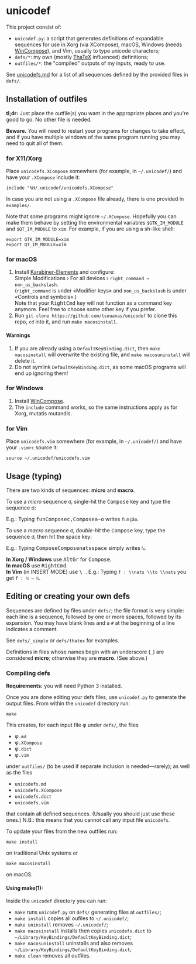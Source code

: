 # unicodef

This project consist of:

* `unicodef.py`: a script that generates definitions of expandable sequences for use in Xorg (via XCompose), macOS, Windows (needs [WinCompose]), and Vim, usually to type unicode characters;
* `defs/*`: my own (mostly [ThaTeX] influenced) definitions;
* `outfiles/*`: the "compiled" outputs of my inputs, ready to use.

See [unicodefs.md] for a list of all sequences defined by the provided files in `defs/`.


## Installation of outfiles

**tl;dr:** Just place the outfile(s) you want in the appropriate places and you're good to go.
No other file is needed.

**Beware.** You will need to restart your programs for changes to take effect,
and if you have multiple windows of the same program running you may need to quit all of them.


### for X11/Xorg

Place `unicodefs.XCompose` somewhere (for example, in `~/.unicodef/`) and have your `.XCompose` include it:
```
include "%H/.unicodef/unicodefs.XCompose"
```
In case you are not using a `.XCompose` file already, there is one provided in `examples/`.

Note that some programs might ignore `~/.XCompose`.  Hopefully you can make them behave by setting the environmental variables `$GTK_IM_MODULE` and `$QT_IM_MODULE` to `xim`.  For example, if you are using a sh-like shell:
```
export GTK_IM_MODULE=xim
export QT_IM_MODULE=xim
```

### for macOS

1. Install [Karabiner-Elements] and configure:  
   Simple Modifications › For all devices › `right_command → non_us_backslash`.  
   (`right_command` is under «Modifier keys» and `non_us_backslash` is under «Controls and symbols».)  
   Note that your <kbd>RightCmd</kbd> key will not function as a command key anymore.
   Feel free to choose some other key if you prefer.
2. Run `git clone https://github.com/tsouanas/unicodef` to clone this repo, `cd` into it, and run `make macosinstall`.

#### Warnings

1. If you are already using a `DefaultKeyBinding.dict`, then `make macosinstall`
   will overwrite the existing file, and `make macosuninstall` will delete it.
2. Do not symlink `DefaultKeyBinding.dict`, as some macOS programs will end up ignoring them!

### for Windows

1. Install [WinCompose].
2. The `include` command works, so the same instructions apply as for Xorg, mutatis mutandis.

### for Vim

Place `unicodefs.vim` somewhere (for example, in `~/.unicodef/`) and have your `.vimrc` source it:
```
source ~/.unicodef/unicodefs.vim
```


## Usage (typing)

There are two kinds of sequences: **micro** and **macro**.

To use a *micro* sequence σ, single-hit the <kbd>Compose</kbd> key and type the sequence σ:

E.g.: Typing <kbd>f</kbd><kbd>u</kbd><kbd>n</kbd><kbd>Compose</kbd><kbd>c</kbd><kbd>,</kbd><kbd>Compose</kbd><kbd>a</kbd><kbd>~</kbd><kbd>o</kbd> writes `função`.

To use a *macro* sequence σ, *double-hit* the <kbd>Compose</kbd> key, type the sequence σ, then hit the space key:

E.g.: Typing <kbd>Compose</kbd><kbd>Compose</kbd><kbd>n</kbd><kbd>a</kbd><kbd>t</kbd><kbd>s</kbd><kbd>space</kbd> simply writes `ℕ`.

**In Xorg / Windows** use <kbd>AltGr</kbd> for <kbd>Compose</kbd>.  
**In macOS** use <kbd>RightCmd</kbd>.  
**In Vim** (in INSERT MODE) use <kbd> \ </kbd>.
E.g.: Typing `f : \\nats \\to \\nats` you get `f : ℕ → ℕ`.


## Editing or creating your own defs

Sequences are defined by files under `defs/`; the file format is very simple:
each line is a sequence, followed by one or more spaces, followed by its expansion.
You may have blank lines and a `#` at the beginning of a line indicates a comment.

See `defs/_simple` or `defs/thatex` for examples.

Definitions in files whose names begin with an underscore (`_`) are considered **micro**;
otherwise they are **macro**.  (See above.)

### Compiling defs

**Requirements:** you will need Python 3 installed.

Once you are done editing your defs files, use `unicodef.py` to generate the output files.
From within the `unicodef` directory run:

```shell
make
```

This creates, for each input file φ under `defs/`, the files

* φ`.md`
* φ`.XCompose`
* φ`.dict`
* φ`.vim`

under `outfiles/` (to be used if separate inclusion is needed—rarely);
as well as the files

* `unicodefs.md`
* `unicodefs.XCompose`
* `unicodefs.dict`
* `unicodefs.vim`

that contain all defined sequences.  (Usually you should just use these ones.)
N.B.: this means that you cannot call any input file `unicodefs`.

To update your files from the new outfiles run:

```shell
make install
```

on traditional Unix systems or

```shell
make macosinstall
```

on macOS.

#### Using make(1):

Inside the `unicodef` directory you can run:

* `make` runs `unicodef.py` on `defs/` generating files at `outfiles/`;
* `make install` copies all oufiles to `~/.unicodef/`;
* `make uninstall` removes `~/.unicodef/`;
* `make macosinstall` installs then copies `unicodefs.dict` to `~/Library/KeyBindings/DefaultKeyBinding.dict`;
* `make macosuninstall` uninstalls and also removes `~/Library/KeyBindings/DefaultKeyBinding.dict`;
* `make clean` removes all outfiles.

[unicodefs.md]: outfiles/unicodefs.md
[ThaTeX]:       https://github.com/tsouanas/thatex
[WinCompose]:   https://github.com/samhocevar/wincompose
[Karabiner-Elements]: https://karabiner-elements.pqrs.org/

